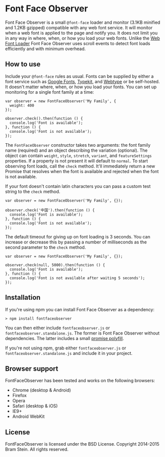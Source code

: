 # Font Face Observer

Font Face Observer is a small `@font-face` loader and monitor (3.1KB minified and 1.2KB gzipped) compatible with any web font service. It will monitor when a web font is applied to the page and notify you. It does not limit you in any way in where, when, or how you load your web fonts. Unlike the [Web Font Loader](https://github.com/typekit/webfontloader) Font Face Observer uses scroll events to detect font loads efficiently and with minimum overhead.

## How to use

Include your `@font-face` rules as usual. Fonts can be supplied by either a font service such as [Google Fonts](http://www.google.com/fonts), [Typekit](http://typekit.com), and [Webtype](http://webtype.com) or be self-hosted. It doesn't matter where, when, or how you load your fonts. You can set up monitoring for a single font family at a time:

    var observer = new FontFaceObserver('My Family', {
      weight: 400
    });

    observer.check().then(function () {
      console.log('Font is available');
    }, function () {
      console.log('Font is not available');
    });

The `FontFaceObserver` constructor takes two arguments: the font family name (required) and an object describing the variation (optional). The object can contain `weight`, `style`, `stretch`, `variant`, and `featureSettings` properties. If a property is not present it will default to `normal`. To start observing font loads, call the `check` method. It'll immediately return a new Promise that resolves when the font is available and rejected when the font is not available.

If your font doesn't contain latin characters you can pass a custom test string to the `check` method.

    var observer = new FontFaceObserver('My Family', {});

    observer.check('中国').then(function () {
      console.log('Font is available');
    }, function () {
      console.log('Font is not available');
    });

The default timeout for giving up on font loading is 3 seconds. You can increase or decrease this by passing a number of milliseconds as the second parameter to the `check` method.

    var observer = new FontFaceObserver('My Family', {});

    observer.check(null, 5000).then(function () {
      console.log('Font is available');
    }, function () {
      console.log('Font is not available after waiting 5 seconds');
    });

## Installation

If you're using npm you can install Font Face Observer as a dependency:

    > npm install fontfaceobserver

You can then either include `fontfaceobserver.js` or `fontfaceobserver.standalone.js`. The former is Font Face Observer without dependencies. The latter includes a small [promise polyfill](https://github.com/bramstein/promis).

If you're not using npm, grab either `fontfaceobserver.js` or `fontfaceobserver.standalone.js` and include it in your project. 

## Browser support

FontFaceObserver has been tested and works on the following browsers:

* Chrome (desktop & Android)
* Firefox
* Opera
* Safari (desktop & iOS)
* IE9+
* Android WebKit

## License

FontFaceObserver is licensed under the BSD License. Copyright 2014-2015 Bram Stein. All rights reserved.
